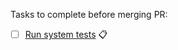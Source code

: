 Tasks to complete before merging PR:
- [ ] [Run system tests](https://github.com/0chain/zboxcli/actions/workflows/system_tests.yml) :clipboard: